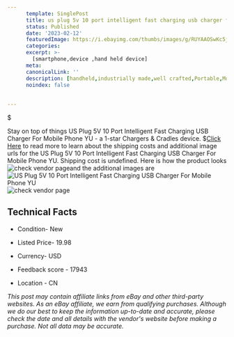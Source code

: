 ```yaml
---
      template: SinglePost
      title: us plug 5v 10 port intelligent fast charging usb charger for mobile phone yu
      status: Published
      date: '2023-02-12'
      featuredImage: https://i.ebayimg.com/thumbs/images/g/RUYAAOSwKc5j5QK5/s-l225.jpg
      categories: 
      excerpt: >-
        [smartphone,device ,hand held device]
      meta:
      canonicalLink: ''
      description: [handheld,industrially made,well crafted,Portable,Mobile,Compact,Convenient,Lightweight,Maneuverable,Man-portable,Miniature,Carriable,Hand-held,Light,Holdable,Transportable,Mobile device,Pocket-sized,On-the-go,Wireless,Cordless,Compact size,Convenient size, smartphone,device ,hand held device]
      noindex: false
      
        
---
```

$

Stay on top of things US Plug 5V 10 Port Intelligent Fast Charging USB Charger For Mobile Phone YU - a 1-star Chargers & Cradles device.
$[Click Here](https://www.ebay.com/itm/266124225254?hash=item3df63d6ae6%3Ag%3ARUYAAOSwKc5j5QK5&mkevt=1&mkcid=1&mkrid=711-53200-19255-0&campid=%253CePNCampaignId%253E&customid=%253CreferenceId%253E&toolid=10049) to read more to learn about the shipping costs and additional image urls for the US Plug 5V 10 Port Intelligent Fast Charging USB Charger For Mobile Phone YU. Shipping cost is undefined. Here is how the product looks ![check vendor page](https://i.ebayimg.com/thumbs/images/g/RUYAAOSwKc5j5QK5/s-l225.jpg)and the additional images are![US Plug 5V 10 Port Intelligent Fast Charging USB Charger For Mobile Phone YU](https://i.ebayimg.com/images/g/RUYAAOSwKc5j5QK5/s-l1200.jpg)![check vendor page](https://origin-galleryplus.ebayimg.com/ws/web/266124225254_2_0_1/225x225.jpg,https://origin-galleryplus.ebayimg.com/ws/web/266124225254_3_0_1/225x225.jpg,https://origin-galleryplus.ebayimg.com/ws/web/266124225254_4_0_1/225x225.jpg,https://origin-galleryplus.ebayimg.com/ws/web/266124225254_5_0_1/225x225.jpg)



 ## Technical Facts 



     
      

 - Condition- New 


      

 - Listed Price- 19.98 


      

 - Currency- USD 


      

 - Feedback score - 17943 


      

 - Location - CN 


      
      

 *_This post may contain affiliate links from eBay and other third-party websites. As an eBay affiliate, we earn from qualifying purchases. Although we do our best to keep the information up-to-date and accurate, please check the date and all details with the vendor's website before making a purchase. Not all data may be accurate._*






